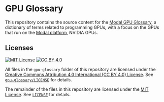 # GPU Glossary

This repository contains the source content for the
[Modal GPU Glossary](https://modal.com/gpu-glossary),
a dictionary of terms related to programming GPUs,
with a focus on the GPUs that run on the [Modal platform](https://modal.com),
NVIDIA GPUs.

## Licenses

[![MIT License](https://img.shields.io/badge/License-MIT-blue.svg)](LICENSE)
[![CC BY 4.0](https://licensebuttons.net/l/by/4.0/80x15.png)](gpu-glossary/LICENSE)


All files in the `gpu-glossary` folder of this repository are licensed under the 
[Creative Commons Attribution 4.0 International (CC BY 4.0) License](https://creativecommons.org/licenses/by/4.0/).
See [`gpu-glossary/LICENSE`](gpu-glossary/LICENSE) for details.

The remainder of the files in this repository are licensed under the
[MIT License](https://opensource.org/license/mit).
See [`LICENSE`](LICENSE) for details.

